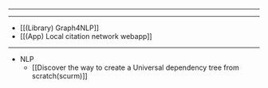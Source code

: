 
---

---
- [[(Library) Graph4NLP]]
- [[(App) Local citation network webapp]]


---
- NLP
	- [[Discover the way to create a Universal dependency tree from scratch(scurm)]]